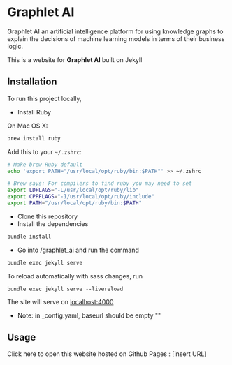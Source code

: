 # Graphlet AI

Graphlet AI an artificial intelligence platform for using knowledge graphs to explain the decisions of machine learning models in terms of their business logic.

This is a website for **Graphlet AI** built on Jekyll

## Installation

To run this project locally,

- Install Ruby

On Mac OS X:

```bash
brew install ruby
```

Add this to your `~/.zshrc`:

```bash
# Make brew Ruby default
echo 'export PATH="/usr/local/opt/ruby/bin:$PATH"' >> ~/.zshrc

# Brew says: For compilers to find ruby you may need to set
export LDFLAGS="-L/usr/local/opt/ruby/lib"
export CPPFLAGS="-I/usr/local/opt/ruby/include"
export PATH="/usr/local/opt/ruby/bin:$PATH"
```

- Clone this repository
- Install the dependencies

```bash
bundle install
```

- Go into /graphlet_ai and run the command

```bash
bundle exec jekyll serve
```

To reload automatically with sass changes, run
```
bundle exec jekyll serve --livereload
```


The site will serve on [localhost:4000](http://localhost:4000)

- Note: in _config.yaml, baseurl should be empty ""

## Usage

Click here to open this website hosted on Github Pages : [insert URL]

